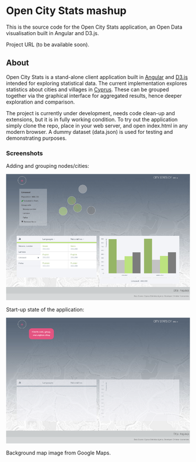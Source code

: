 # Open City Stats mashup

This is the source code for the Open City Stats application, an Open Data visualisation built in Angular and D3.js.

Project URL (to be available soon).

## About

Open City Stats is a stand-alone client application built in [Angular](https://angularjs.org/) and [D3.js](http://d3js.org/) intended for exploring statistical data. The current implementation explores statistics about cities and villages in [Cyprus](http://en.wikipedia.org/wiki/Cyprus). These can be grouped together via the graphical interface for aggregated results, hence deeper exploration and comparison.

The project is currently under development, needs code clean-up and extensions, but it is in fully working condition. To try out the application simply clone the repo, place in your web server, and open index.html in any modern browser. A dummy dataset (data.json) is used for testing and demonstrating purposes.

### Screenshots

Adding and grouping nodes/cities:

![alt tag](./img/05.55.17.png)

Start-up state of the application:

![alt tag](./img/05.55.47.png)

Background map image from Google Maps.
